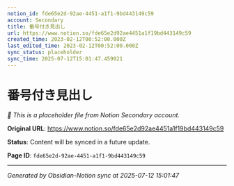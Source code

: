 ```yaml
---
notion_id: fde65e2d-92ae-4451-a1f1-9bd443149c59
account: Secondary
title: 番号付き見出し
url: https://www.notion.so/fde65e2d92ae4451a1f19bd443149c59
created_time: 2023-02-12T00:52:00.000Z
last_edited_time: 2023-02-12T00:52:00.000Z
sync_status: placeholder
sync_time: 2025-07-12T15:01:47.459021
---
```


# 番号付き見出し

*🔄 This is a placeholder file from Notion Secondary account.*

**Original URL**: https://www.notion.so/fde65e2d92ae4451a1f19bd443149c59

**Status**: Content will be synced in a future update.

**Page ID**: `fde65e2d-92ae-4451-a1f1-9bd443149c59`

---

*Generated by Obsidian-Notion sync at 2025-07-12 15:01:47*
